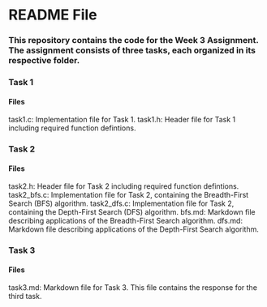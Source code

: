 # README File

### This repository contains the code for the Week 3 Assignment. The assignment consists of three tasks, each organized in its respective folder.

### Task 1

#### Files
task1.c: Implementation file for Task 1.
task1.h: Header file for Task 1 including required function defintions.

### Task 2

#### Files
task2.h: Header file for Task 2 including required function defintions.
task2_bfs.c: Implementation file for Task 2, containing the Breadth-First Search (BFS) algorithm.
task2_dfs.c: Implementation file for Task 2, containing the Depth-First Search (DFS) algorithm.
bfs.md: Markdown file describing applications of the Breadth-First Search algorithm.
dfs.md: Markdown file describing applications of the Depth-First Search algorithm.

### Task 3
#### Files
task3.md: Markdown file for Task 3. This file contains the response for the third task.